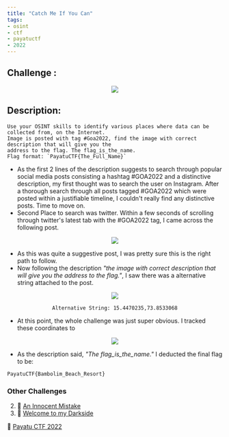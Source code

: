 ```yaml
---
title: "Catch Me If You Can"
tags:
- osint
- ctf
- payatuctf
- 2022
---
```


## Challenge :
<center> <img src="../Pasted image 20221016200904.png" /></center>

## Description:

```
Use your OSINT skills to identify various places where data can be collected from, on the Internet.
Image is posted with tag #Goa2022, find the image with correct description that will give you the 
address to the flag. The flag_is_the_name.
Flag format: `PayatuCTF{The_Full_Name}`
```

- As the first 2 lines of the description suggests to search through popular social media posts consisting a hashtag #GOA2022 and a distinctive description, my first thought was to search the user on Instagram. After a thorough search through all posts tagged #GOA2022 which were posted within a justifiable timeline, I couldn't really find any distinctive posts. Time to move on.
- Second Place to search was twitter. Within a few seconds of scrolling through twitter's latest tab with the #GOA2022 tag, I came across the following post.

<center> <img src="../Pasted image 20221016201758.png" /> </center>



- As this was quite a suggestive post, I was pretty sure this is the right path to follow.
- Now following the description _"the image with correct description that will give you the 
address to the flag."_, I saw there was a alternative string attached to the post. 
<center> <img src="../Pasted image 20221016202114.png" /> 

 
```
Alternative String: 15.4470235,73.8533068
```
</center>

- At this point, the whole challenge was just super obvious. I tracked these coordinates to 
<center> <img src="../Pasted image 20221016202513.png"> </center>

- As the description said, _"The flag_is_the_name."_ I deducted the final flag to be:
```
PayatuCTF{Bambolim_Beach_Resort}
```

### Other Challenges
2. 📁  [An Innocent Mistake](An%20Innocent%20Mistake.md)
3. 📁  [Welcome to my Darkside](Welcome%20to%20my%20Darkside.md)





📁  [Payatu CTF 2022](notes/Payatu_CTF/Payatu_ctf.md)